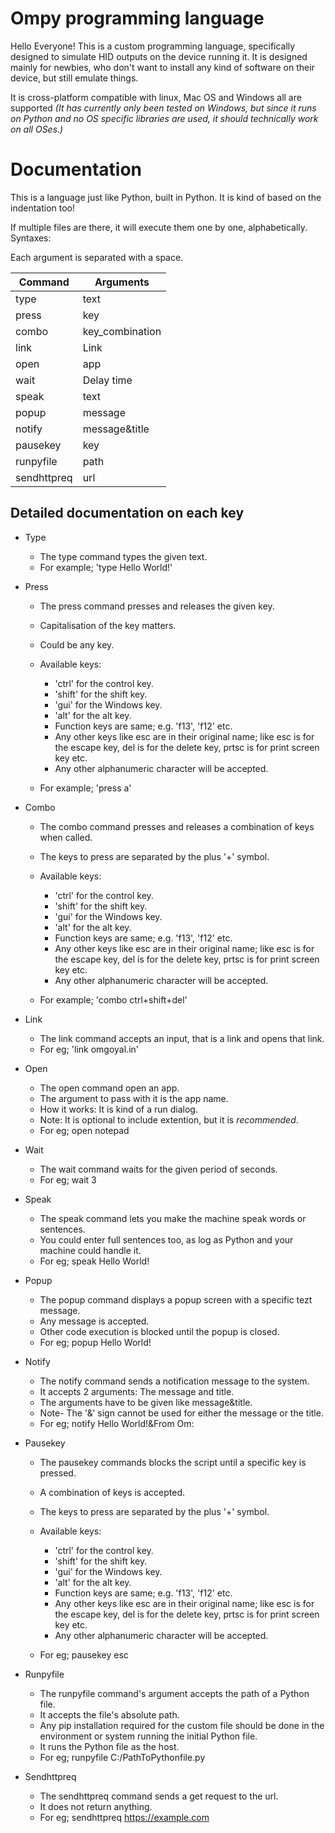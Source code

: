 # Ompy programming language

Hello Everyone! This is a custom programming language, specifically designed to simulate HID outputs on the device running it.
It is designed mainly for newbies, who don't want to install any kind of software on their device, but still emulate things.

It is cross-platform compatible with linux, Mac OS and Windows all are supported _(It has currently only been tested on Windows, but since it runs on Python and no OS specific libraries are used, it should technically work on all OSes.)_
# Documentation

This is a language just like Python, built in Python. It is kind of based on the indentation too!

If multiple files are there, it will execute them one by one, alphabetically.
Syntaxes:

Each argument is separated with a space.

|Command|Arguments|
|-------|---------|
|type|text|
|press|key|
|combo|key_combination|
|link|Link|
|open|app|
|wait|Delay time|
|speak|text|
|popup|message|
|notify|message&title|
|pausekey|key|
|runpyfile|path|
|sendhttpreq|url|

## Detailed documentation on each key

- Type

    - The type command types the given text.
    - For example; 'type Hello World!'


- Press

    - The press command presses and releases the given key.
    - Capitalisation of the key matters.
    - Could be any key.
    - Available keys:

        * 'ctrl' for the control key.
        * 'shift' for the shift key.
        * 'gui' for the Windows key.
        * 'alt' for the alt key.
        * Function keys are same; e.g. 'f13', 'f12' etc.
        * Any other keys like esc are in their original name; like esc is for the escape key, del is for the delete key, prtsc is for print screen key etc.
        * Any other alphanumeric character will be accepted.

    - For example; 'press a'


- Combo

    - The combo command presses and releases a combination of keys when called.
    - The keys to press are separated by the plus '+' symbol.
    - Available keys:

        * 'ctrl' for the control key.
        * 'shift' for the shift key.
        * 'gui' for the Windows key.
        * 'alt' for the alt key.
        * Function keys are same; e.g. 'f13', 'f12' etc.
        * Any other keys like esc are in their original name; like esc is for the escape key, del is for the delete key, prtsc is for print screen key etc.
        * Any other alphanumeric character will be accepted.

    - For example; 'combo ctrl+shift+del'


- Link

    - The link command accepts an input, that is a link and opens that link.
    - For eg; 'link omgoyal.in'


- Open

    - The open command open an app.
    - The argument to pass with it is the app name.
    - How it works: It is kind of a run dialog.
    - Note: It is optional to include extention, but it is _recommended_.
    - For eg; open notepad


- Wait

    - The wait command waits for the given period of seconds.
    - For eg; wait 3


- Speak

    - The speak command lets you make the machine speak words or sentences.
    - You could enter full sentences too, as log as Python and your machine could handle it.
    - For eg; speak Hello World!


- Popup

    - The popup command displays a popup screen with a specific tezt message.
    - Any message is accepted.
    - Other code execution is blocked until the popup is closed.
    - For eg; popup Hello World!


- Notify

    - The notify command sends a notification message to the system.
    - It accepts 2 arguments: The message and title.
    - The arguments have to be given like message&title.
    - Note- The '&' sign cannot be used for either the message or the title.
    - For eg; notify Hello World!&From Om:


- Pausekey

    - The pausekey commands blocks the script until a specific key is pressed.
    - A combination of keys is accepted.
    - The keys to press are separated by the plus '+' symbol.
    - Available keys:

        * 'ctrl' for the control key.
        * 'shift' for the shift key.
        * 'gui' for the Windows key.
        * 'alt' for the alt key.
        * Function keys are same; e.g. 'f13', 'f12' etc.
        * Any other keys like esc are in their original name; like esc is for the escape key, del is for the delete key, prtsc is for print screen key etc.
        * Any other alphanumeric character will be accepted.
    - For eg; pausekey esc


- Runpyfile

    - The runpyfile command's argument accepts the path of a Python file.
    - It accepts the file's absolute path.
    - Any pip installation required for the custom file should be done in the environment or system running the initial Python file.
    - It runs the Python file as the host.
    - For eg; runpyfile C:/PathToPythonfile.py


- Sendhttpreq

    - The sendhttpreq command sends a get request to the url.
    - It does not return anything.
    - For eg; sendhttpreq https://example.com